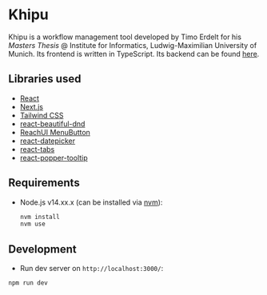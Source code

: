 # Khipu
Khipu is a workflow management tool developed by Timo Erdelt for his _Masters Thesis_ @ Institute for Informatics,
Ludwig-Maximilian University of Munich. Its frontend is written in TypeScript. Its backend can be found [here](https://github.com/tmrdlt/masterthesis-khipu).

## Libraries used

- [React](https://reactjs.org/)
- [Next.js](https://nextjs.org/)
- [Tailwind CSS](https://tailwindcss.com/)
- [react-beautiful-dnd](https://github.com/atlassian/react-beautiful-dnd)
- [ReachUI MenuButton](https://reach.tech/menu-button/)
- [react-datepicker](https://github.com/Hacker0x01/react-datepicker)
- [react-tabs](https://reactcommunity.org/react-tabs/)
- [react-popper-tooltip](https://popper.js.org/react-popper/v2/)

## Requirements
- Node.js v14.xx.x (can be installed via [nvm](https://github.com/nvm-sh/nvm)):
  ```bash
  nvm install
  nvm use
  ```

## Development
- Run dev server on `http://localhost:3000/`:
```bash
npm run dev
```
